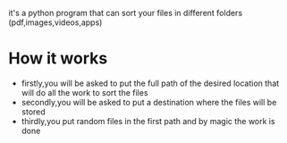 <p>it's a python program that can sort your files in different folders (pdf,images,videos,apps)</p>
<h1>How it works</h1>
<ul>
    <li>firstly,you will be asked to  put the full path of the desired location that will do all the work to sort the files</li>
    <li>secondly,you will be asked to put a destination where the files will be stored </li>
    <li>thirdly,you put random files in the first path and by magic the work is done</li>
</ul>